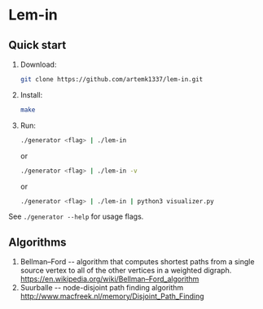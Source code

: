 # Lem-in

## Quick start

1. Download:
    ```bash
    git clone https://github.com/artemk1337/lem-in.git
    ```
2. Install:
    ```bash
    make
    ```
3. Run:
    ```bash
    ./generator <flag> | ./lem-in
	```
	or  
	```bash
	./generator <flag> | ./lem-in -v
    ```
	or  
	```bash
	./generator <flag> | ./lem-in | python3 visualizer.py
    ```
See `./generator --help` for usage flags.

## Algorithms
1. Bellman–Ford -- algorithm that computes shortest paths from a single source vertex to all of the other vertices in a weighted digraph. https://en.wikipedia.org/wiki/Bellman–Ford_algorithm
2. Suurballe -- node-disjoint path finding algorithm http://www.macfreek.nl/memory/Disjoint_Path_Finding

